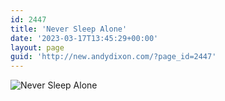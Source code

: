 ```yaml
---
id: 2447
title: 'Never Sleep Alone'
date: '2023-03-17T13:45:29+00:00'
layout: page
guid: 'http://new.andydixon.com/?page_id=2447'
---
```


![Never Sleep Alone](https://i0.wp.com/assets.g8x2.ldn.idrivee2-23.com/posters/Never%20Sleep%20Alone%2001.jpg?w=1200&ssl=1 "Never Sleep Alone")